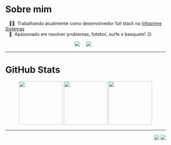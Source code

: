 # Sobre mim

&nbsp;&nbsp;&nbsp;:technologist: &nbsp;Trabalhando atualmente como desenvolvedor full stack na [Infoprime Sistemas](https://infoprimesistemas.com/) \
&nbsp;&nbsp;&nbsp;:heartbeat: &nbsp;Apaixonado em resolver problemas, futebol, surfe e basquete! :D

<p align="center">
  <a href="mailto:davisvnascimento@gmail.com?subject=Olá%Davis%20Nascimento"><img src="https://img.shields.io/badge/gmail-000?&style=for-the-badge&logo=gmail&logoColor=0E76A8" /></a>&nbsp;&nbsp;&nbsp;&nbsp;
  <a href="https://www.linkedin.com/in/davis-victor/"><img src="https://img.shields.io/badge/LinkedIn-000?style=for-the-badge&logo=linkedin&logoColor=0E76A8" /></a>&nbsp;&nbsp;&nbsp;&nbsp;
</p>

<hr/>

# GitHub Stats

<p align="center">
    <img height="137px" src="https://github-readme-streak-stats.herokuapp.com/?user=davisvictorns&hide_border=true&theme=nightowl" />
    <img height="137px" src="https://github-readme-stats.vercel.app/api/top-langs/?username=davisvictorns&hide=html&hide_title=true&hide_border=true&layout=compact&langs_count=8&theme=nightowl" />
    <img height="137px" src="https://github-readme-stats.vercel.app/api?username=davisvictorns&hide_title=true&hide_border=true&show_icons=true&include_all_commits=true&count_private=true&line_height=21&theme=nightowl" /> 
</p>

<hr/>

<p align="right">
<img src="https://komarev.com/ghpvc/?username=davisvictorns&style=plastic&label=Views"><img>
<img src="https://badges.pufler.dev/visits/davisvictorns/davisvictorns?color=black&logo=github" />
</p>